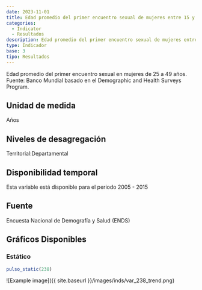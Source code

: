 ```yaml
---
date: 2023-11-01
title: Edad promedio del primer encuentro sexual de mujeres entre 15 y 49 años
categories:
  - Indicator
  - Resultados
description: Edad promedio del primer encuentro sexual de mujeres entre 15 y 49 años
type: Indicador
base: 3
tipo: Resultados
--- 
```


Edad promedio del primer encuentro sexual en mujeres de 25 a 49 años.
Fuente: Banco Mundial basado en el Demographic and Health Surveys Program.

## Unidad de medida
Años

## Niveles de desagregación
Territorial:Departamental

## Disponibilidad temporal
Esta variable está disponible para el periodo 2005 - 2015

## Fuente
Encuesta Nacional de Demografía y Salud (ENDS)

## Gráficos Disponibles

### Estático

``` R
pulso_static(238)
```

![Example image]({{ site.baseurl }}/images/inds/var_238_trend.png)
